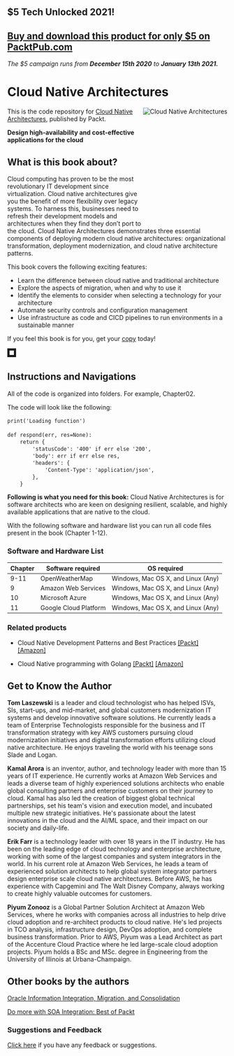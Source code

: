 ## $5 Tech Unlocked 2021!
[Buy and download this product for only $5 on PacktPub.com](https://www.packtpub.com/)
-----
*The $5 campaign         runs from __December 15th 2020__ to __January 13th 2021.__*

# Cloud Native Architectures

<a href="https://www.packtpub.com/application-development/cloud-native-architectures?utm_source=github&utm_medium=repository&utm_campaign=9781787280540 "><img src="https://dz13w8afd47il.cloudfront.net/sites/default/files/imagecache/ppv4_main_book_cover/B06588_cover.png" alt="Cloud Native Architectures" height="256px" align="right"></a>

This is the code repository for [Cloud Native Architectures](https://www.packtpub.com/application-development/cloud-native-architectures?utm_source=github&utm_medium=repository&utm_campaign=9781787280540), published by Packt.

**Design high-availability and cost-effective applications for the cloud**

## What is this book about?
Cloud computing has proven to be the most revolutionary IT development since virtualization. Cloud native architectures give you the benefit of more flexibility over legacy systems. To harness this, businesses need to refresh their development models and architectures when they find they don’t port to the cloud. Cloud Native Architectures demonstrates three essential components of deploying modern cloud native architectures: organizational transformation, deployment modernization, and cloud native architecture patterns.

This book covers the following exciting features:
* Learn the difference between cloud native and traditional architecture 
* Explore the aspects of migration, when and why to use it 
* Identify the elements to consider when selecting a technology for your architecture 
* Automate security controls and configuration management 
* Use infrastructure as code and CICD pipelines to run environments in a sustainable manner 

If you feel this book is for you, get your [copy](https://www.amazon.com/dp/1787280543) today!

<a href="https://www.packtpub.com/?utm_source=github&utm_medium=banner&utm_campaign=GitHubBanner"><img src="https://raw.githubusercontent.com/PacktPublishing/GitHub/master/GitHub.png" 
alt="https://www.packtpub.com/" border="5" /></a>

## Instructions and Navigations
All of the code is organized into folders. For example, Chapter02.

The code will look like the following:
```
print('Loading function') 
 
def respond(err, res=None): 
    return { 
        'statusCode': '400' if err else '200', 
        'body': err if err else res, 
        'headers': { 
            'Content-Type': 'application/json', 
        }, 
    } 
```

**Following is what you need for this book:**
Cloud Native Architectures is for software architects who are keen on designing resilient, scalable, and highly available applications that are native to the cloud.

With the following software and hardware list you can run all code files present in the book (Chapter 1-12).
### Software and Hardware List
| Chapter | Software required | OS required |
| -------- | ------------------------------------ | ----------------------------------- |
| 9-11 | OpenWeatherMap | Windows, Mac OS X, and Linux (Any) |
| 9 | Amazon Web Services | Windows, Mac OS X, and Linux (Any) |
| 10 | Microsoft Azure | Windows, Mac OS X, and Linux (Any) |
| 11 | Google Cloud Platform | Windows, Mac OS X, and Linux (Any) |

### Related products
* Cloud Native Development Patterns and Best Practices [[Packt]](https://www.packtpub.com/application-development/cloud-native-development-patterns-and-best-practices?utm_source=github&utm_medium=repository&utm_campaign=9781788473927) [[Amazon]](https://www.amazon.com/dp/1788473922)

* Cloud Native programming with Golang [[Packt]](https://www.packtpub.com/application-development/cloud-native-programming-golang?utm_source=github&utm_medium=repository&utm_campaign=9781787125988) [[Amazon]](https://www.amazon.com/dp/178712598X)

## Get to Know the Author
**Tom Laszewski**
is a leader and cloud technologist who has helped ISVs, SIs, start-ups, and mid-market, and global customers modernization IT systems and develop innovative software solutions. He currently leads a team of Enterprise Technologists responsible for the business and IT transformation strategy with key AWS customers pursuing cloud modernization initiatives and digital transformation efforts utilizing cloud native architecture. He enjoys traveling the world with his teenage sons Slade and Logan.

**Kamal Arora**
is an inventor, author, and technology leader with more than 15 years of IT experience. He currently works at Amazon Web Services and leads a diverse team of highly experienced solutions architects who enable global consulting partners and enterprise customers on their journey to cloud. Kamal has also led the creation of biggest global technical partnerships, set his team's vision and execution model, and incubated multiple new strategic initiatives. He's passionate about the latest innovations in the cloud and the AI/ML space, and their impact on our society and daily-life.

**Erik Farr**
is a technology leader with over 18 years in the IT industry. He has been on the leading edge of cloud technology and enterprise architecture, working with some of the largest companies and system integrators in the world. In his current role at Amazon Web Services, he leads a team of experienced solution architects to help global system integrator partners design enterprise scale cloud native architectures. Before AWS, he has experience with Capgemini and The Walt Disney Company, always working to create highly valuable outcomes for customers.

**Piyum Zonooz**
is a Global Partner Solution Architect at Amazon Web Services, where he works with companies across all industries to help drive cloud adoption and re-architect products to cloud native. He's led projects in TCO analysis, infrastructure design, DevOps adoption, and complete business transformation. Prior to AWS, Piyum was a Lead Architect as part of the Accenture Cloud Practice where he led large-scale cloud adoption projects. Piyum holds a BSc and MSc. degree in Engineering from the University of Illinois at Urbana-Champaign.

## Other books by the authors
[Oracle Information Integration, Migration, and Consolidation](https://www.packtpub.com/application-development/oracle-information-integration-migration-and-consolidation?utm_source=github&utm_medium=repository&utm_campaign=9781849682206)

[Do more with SOA Integration: Best of Packt](https://www.packtpub.com/application-development/do-more-soa-integration-best-packt?utm_source=github&utm_medium=repository&utm_campaign=9781849685726)

### Suggestions and Feedback
[Click here](https://docs.google.com/forms/d/e/1FAIpQLSdy7dATC6QmEL81FIUuymZ0Wy9vH1jHkvpY57OiMeKGqib_Ow/viewform) if you have any feedback or suggestions.
